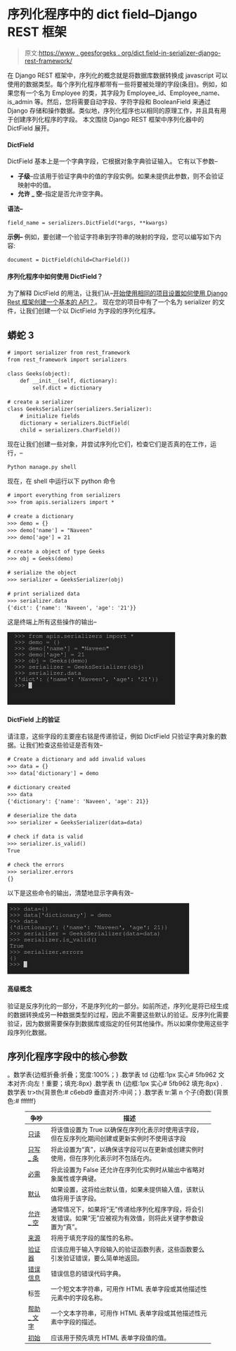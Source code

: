 # 序列化程序中的 dict field–Django REST 框架

> 原文:[https://www . geesforgeks . org/dict field-in-serializer-django-rest-framework/](https://www.geeksforgeeks.org/dictfield-in-serializers-django-rest-framework/)

在 Django REST 框架中，序列化的概念就是将数据库数据转换成 javascript 可以使用的数据类型。每个序列化程序都带有一些将要被处理的字段(条目)。例如，如果您有一个名为 Employee 的类，其字段为 Employee_id、Employee_name、is_admin 等。然后，您将需要自动字段、字符字段和 BooleanField 来通过 Django 存储和操作数据。类似地，序列化程序也以相同的原理工作，并且具有用于创建序列化程序的字段。
本文围绕 Django REST 框架中序列化器中的 DictField 展开。

#### DictField

DictField 基本上是一个字典字段，它根据对象字典验证输入。
它有以下参数–

*   **子级**–应该用于验证字典中的值的字段实例。如果未提供此参数，则不会验证映射中的值。
*   **允许 _ 空**–指定是否允许空字典。

**语法–**

```
field_name = serializers.DictField(*args, **kwargs)
```

**示例–**
例如，要创建一个验证字符串到字符串的映射的字段，您可以编写如下内容:

```
document = DictField(child=CharField())
```

#### 序列化程序中如何使用 DictField？

为了解释 DictField 的用法，让我们从–[开始使用相同的项目设置如何使用 Django Rest 框架创建一个基本的 API？](https://geeksforgeeks.org/how-to-create-a-basic-api-using-django-rest-framework/)。
现在您的项目中有了一个名为 serializer 的文件，让我们创建一个以 DictField 为字段的序列化程序。

## 蟒蛇 3

```
# import serializer from rest_framework
from rest_framework import serializers

class Geeks(object):
    def __init__(self, dictionary):
        self.dict = dictionary

# create a serializer
class GeeksSerializer(serializers.Serializer):
    # initialize fields
    dictionary = serializers.DictField(
    child = serializers.CharField())

```

现在让我们创建一些对象，并尝试序列化它们，检查它们是否真的在工作，运行，–

```
Python manage.py shell
```

现在，在 shell 中运行以下 python 命令

```
# import everything from serializers
>>> from apis.serializers import *

# create a dictionary
>>> demo = {}
>>> demo['name'] = "Naveen"
>>> demo['age'] = 21

# create a object of type Geeks
>>> obj = Geeks(demo)

# serialize the object
>>> serializer = GeeksSerializer(obj)

# print serialized data
>>> serializer.data
{'dict': {'name': 'Naveen', 'age': '21'}}
```

这是终端上所有这些操作的输出–

![dictfield-in-serializers-Django-REST-Framework](img/61496857938703749e5385643606344a.png)

#### DictField 上的验证

请注意，这些字段的主要座右铭是传递验证，例如 DictField 只验证字典对象的数据。让我们检查这些验证是否有效–

```
# Create a dictionary and add invalid values
>>> data = {}
>>> data['dictionary'] = demo

# dictionary created
>>> data
{'dictionary': {'name': 'Naveen', 'age': 21}}

# deserialize the data
>>> serializer = GeeksSerializer(data=data)

# check if data is valid
>>> serializer.is_valid()
True

# check the errors
>>> serializer.errors
{}
```

以下是这些命令的输出，清楚地显示字典有效–

![dictfield-in-serializers](img/013d3b5b4cad470b5c224b8f40d2a980.png)

#### 高级概念

验证是反序列化的一部分，不是序列化的一部分。如前所述，序列化是将已经生成的数据转换成另一种数据类型的过程，因此不需要这些默认的验证。反序列化需要验证，因为数据需要保存到数据库或指定的任何其他操作。所以如果你使用这些字段序列化数据。

## 序列化程序字段中的核心参数

。数学表{边框折叠:折叠；宽度:100%；} .数学表 td {边框:1px 实心# 5fb962 文本对齐:向左！重要；填充:8px} .数学表 th {边框:1px 实心# 5fb962 填充:8px} .数学表 tr>th{背景色:# c6ebd9 垂直对齐:中间；} .数学表 tr:第 n 个子(奇数){背景色:# ffffff}

<figure class="table">

| 争吵 | 描述 |
| --- | --- |
| [只读](https://www.geeksforgeeks.org/core-arguments-in-serializer-fields-django-rest-framework/#read_only) | 将该值设置为 True 以确保在序列化表示时使用该字段，但在反序列化期间创建或更新实例时不使用该字段 |
| [只写 _ 条](https://www.geeksforgeeks.org/core-arguments-in-serializer-fields-django-rest-framework/#write_only) | 将此设置为“真”，以确保该字段可以在更新或创建实例时使用，但在序列化表示时不包括在内。 |
| [必需](https://www.geeksforgeeks.org/core-arguments-in-serializer-fields-django-rest-framework/#required) | 将此设置为 False 还允许在序列化实例时从输出中省略对象属性或字典键。 |
| [默认](https://www.geeksforgeeks.org/core-arguments-in-serializer-fields-django-rest-framework/#default) | 如果设置，这将给出默认值，如果未提供输入值，该默认值将用于该字段。 |
| [允许 _ 空](https://www.geeksforgeeks.org/core-arguments-in-serializer-fields-django-rest-framework/#allow_null) | 通常情况下，如果将“无”传递给序列化程序字段，将会引发错误。如果“无”应被视为有效值，则将此关键字参数设置为“真”。 |
| [来源](https://www.geeksforgeeks.org/core-arguments-in-serializer-fields-django-rest-framework/#source) | 将用于填充字段的属性的名称。 |
| [验证器](https://www.geeksforgeeks.org/core-arguments-in-serializer-fields-django-rest-framework/#validators) | 应该应用于输入字段输入的验证函数列表，这些函数要么引发验证错误，要么简单地返回。 |
| [错误信息](https://www.geeksforgeeks.org/core-arguments-in-serializer-fields-django-rest-framework/#error_messages) | 错误信息的错误代码字典。 |
| 标签 | 一个短文本字符串，可用作 HTML 表单字段或其他描述性元素中的字段名称。 |
| [帮助 _ 文字](https://www.geeksforgeeks.org/core-arguments-in-serializer-fields-django-rest-framework/#help_text) | 一个文本字符串，可用作 HTML 表单字段或其他描述性元素中字段的描述。 |
| [初始](https://www.geeksforgeeks.org/core-arguments-in-serializer-fields-django-rest-framework/#initial) | 应该用于预先填充 HTML 表单字段值的值。 |

</figure>